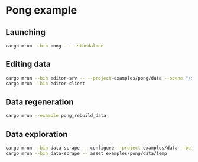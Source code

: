 # Pong example

## Launching

```sh
cargo mrun --bin pong -- --standalone
```

## Editing data

```sh
cargo mrun --bin editor-srv -- --project=examples/pong/data --scene "/scene.ent"
cargo mrun --bin editor-client
```

## Data regeneration

```sh
cargo mrun --example pong_rebuild_data
```

## Data exploration

```sh
cargo mrun --bin data-scrape -- configure --project examples/data --buildindex examples/data/temp
cargo mrun --bin data-scrape -- asset examples/pong/data/temp
```
